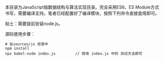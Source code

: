 本目录为JavaScript版数据结构与算法实现目录。完全采用ES6、ES Module方式书写，需要编译支持。笔者已经配置好了编译模块，按照下列命令直接食用即可。 
  
贴士：需要提前安装node.js。  

源码使用步骤：
```
# 在sources/js 目录中
npm install
npx babel-node index.js         // 修改 index.js 中的 测试方法即可
```

